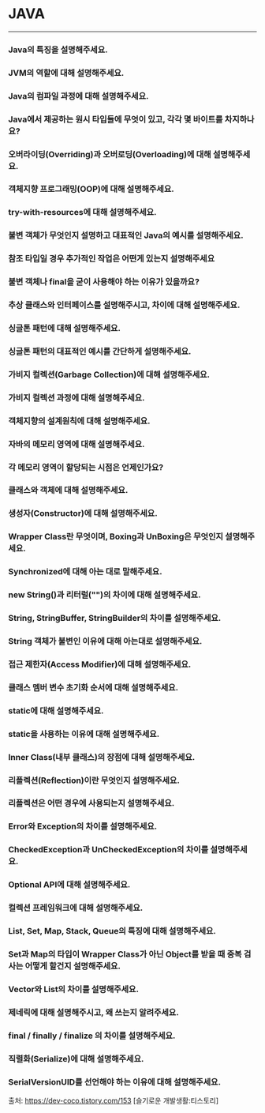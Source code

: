 # JAVA
---

### Java의 특징을 설명해주세요.

### JVM의 역할에 대해 설명해주세요.

### Java의 컴파일 과정에 대해 설명해주세요.

### Java에서 제공하는 원시 타입들에 무엇이 있고, 각각 몇 바이트를 차지하나요?

### 오버라이딩(Overriding)과 오버로딩(Overloading)에 대해 설명해주세요.

### 객체지향 프로그래밍(OOP)에 대해 설명해주세요.

### try-with-resources에 대해 설명해주세요.

### 불변 객체가 무엇인지 설명하고 대표적인 Java의 예시를 설명해주세요.

### 참조 타입일 경우 추가적인 작업은 어떤게 있는지 설명해주세요

### 불변 객체나 final을 굳이 사용해야 하는 이유가 있을까요?

### 추상 클래스와 인터페이스를 설명해주시고, 차이에 대해 설명해주세요.

### 싱글톤 패턴에 대해 설명해주세요.

### 싱글톤 패턴의 대표적인 예시를 간단하게 설명해주세요.

### 가비지 컬렉션(Garbage Collection)에 대해 설명해주세요.

### 가비지 컬렉션 과정에 대해 설명해주세요.

### 객체지향의 설계원칙에 대해 설명해주세요.

### 자바의 메모리 영역에 대해 설명해주세요.

### 각 메모리 영역이 할당되는 시점은 언제인가요?

### 클래스와 객체에 대해 설명해주세요.

### 생성자(Constructor)에 대해 설명해주세요.

### Wrapper Class란 무엇이며, Boxing과 UnBoxing은 무엇인지 설명해주세요.

### Synchronized에 대해 아는 대로 말해주세요.

### new String()과 리터럴("")의 차이에 대해 설명해주세요.

### String, StringBuffer, StringBuilder의 차이를 설명해주세요.

### String 객체가 불변인 이유에 대해 아는대로 설명해주세요.

### 접근 제한자(Access Modifier)에 대해 설명해주세요.

### 클래스 멤버 변수 초기화 순서에 대해 설명해주세요.

### static에 대해 설명해주세요.

### static을 사용하는 이유에 대해 설명해주세요.

### Inner Class(내부 클래스)의 장점에 대해 설명해주세요.

### 리플렉션(Reflection)이란 무엇인지 설명해주세요.

### 리플렉션은 어떤 경우에 사용되는지 설명해주세요.

### Error와 Exception의 차이를 설명해주세요.

### CheckedException과 UnCheckedException의 차이를 설명해주세요.

### Optional API에 대해 설명해주세요.

### 컬렉션 프레임워크에 대해 설명해주세요.

### List, Set, Map, Stack, Queue의 특징에 대해 설명해주세요.

### Set과 Map의 타입이 Wrapper Class가 아닌 Object를 받을 때 중복 검사는 어떻게 할건지 설명해주세요.

### Vector와 List의 차이를 설명해주세요.

### 제네릭에 대해 설명해주시고, 왜 쓰는지 알려주세요.

### final / finally / finalize 의 차이를 설명해주세요.

### 직렬화(Serialize)에 대해 설명해주세요.

### SerialVersionUID를 선언해야 하는 이유에 대해 설명해주세요.


출처: https://dev-coco.tistory.com/153 [슬기로운 개발생활:티스토리]
